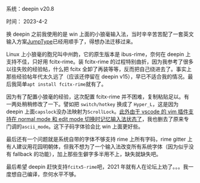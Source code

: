 系统：deepin v20.8

时间： 2023-4-2

换 deepin 之前我使用的是 win 上面的小狼毫输入法，当时辛辛苦苦配了一套英文输入方案[JumpType](https://github.com/alephpi/JumpType)已经用顺手了，得想办法迁移过来。

Linux 上小狼毫的胞兄叫中州韵，它的原生版本是 ibus-rime，奈何在 deepin 上支持不佳，只好用 fcitx-rime。装 fcitx-rime 的过程特别曲折，因为我参考了很多以往失败的经验帖，什么把 fcitx 全卸了再装等等，反而把自己绕进去了。事实上那些经验帖年代太久远了（应该还停留在 deepin v15），早已不适合我的情况。最后我简单`apt install fcitx-rime`就有了。

因为有了配置小狼毫的经验，这次配置 fcitx-rime 并不困难，复制粘贴足以。有一两处稍稍修改了一下。譬如把 `switch/hotkey` 换成了 `Hyper_L`，这是因为 deepin 上面`capslock`没办法映射为`ScrollLock`。[此外由于 vscode 的 vim 插件支持在 normal mode 和 edit mode 切换时记忆输入法状态了](https://medium.com/@dododavid006/%E5%9C%A8-vscode-%E7%9A%84-vim-keybinding-%E4%B8%8B%E8%87%AA%E5%8B%95%E5%88%87%E6%8F%9B-fcitx-%E6%A8%A1%E5%BC%8F-39921d737416)，我也删去了原来专门调的`ascii_mode`。这下子码字体验会比 win 上面更好些。

最后还有一个问题就是系统自带的字体不够支持 rime 上所有字码，rime gitter 上有人建议用花园明朝体，但我不想为了一个输入法改变所有系统字体（因为似乎没有 fallback 的功能），加上那些生僻字多半用不上，缺失就缺失吧。

最后希望 deepin 赶快支持`fcitx5-rime`吧，2021 年就有人在论坛上劝了。。。我一度想自己编译，奈何水平不够。
